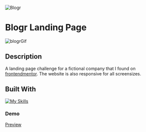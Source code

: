 ![Blogr](https://github.com/Nelso22/Blogr-Landing-Page/assets/32570301/28505c50-a2b1-4f34-ab5b-d4eb89c538de)

# Blogr Landing Page

![blogrGif](https://github.com/Nelso22/Blogr-Landing-Page/assets/32570301/afda4718-8c6d-4750-8ee7-44b058ff4f22)
            

## Description

 A landing page challenge for a fictional company that I found on [frontendmentor](https://www.frontendmentor.io/). The website is also responsive for all screensizes.

 ## Built With

 [![My Skills](https://skillicons.dev/icons?i=js,html,css)](https://skillicons.dev)

 ### Demo

 [Preview](https://steady-sfogliatella-b38f21.netlify.app/)

